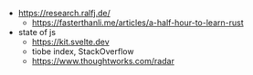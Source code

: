 
* https://research.ralfj.de/
  * https://fasterthanli.me/articles/a-half-hour-to-learn-rust
* state of js
  * https://kit.svelte.dev 
  * tiobe index, StackOverflow 
  * https://www.thoughtworks.com/radar
